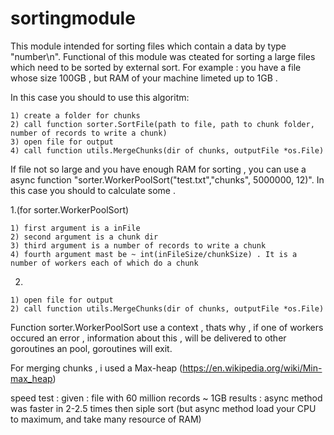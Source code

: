 # sortingmodule
This module intended for sorting files which contain a data by type "number\n".
Functional of this module was cteated for sorting a large files which need to be sorted by external sort.
For example : you have a file whose size 100GB , but RAM of your machine limeted up to 1GB .

In this case you should to use this algoritm:

    1) create a folder for chunks 
    2) call function sorter.SortFile(path to file, path to chunk folder, number of records to write a chunk)
    3) open file for output
    4) call function utils.MergeChunks(dir of chunks, outputFile *os.File)
    
    
If file not so large and you have enough RAM for sorting , you can use a async function "sorter.WorkerPoolSort("test.txt","chunks", 5000000, 12)".
 In this case you should to calculate some .

  1.(for sorter.WorkerPoolSort)
  
    1) first argument is a inFile
    2) second argument is a chunk dir
    3) third argument is a number of records to write a chunk
    4) fourth argument mast be ~ int(inFileSize/chunkSize) . It is a number of workers each of which do a chunk
    
  2.
    1) open file for output
    2) call function utils.MergeChunks(dir of chunks, outputFile *os.File)
  
 Function sorter.WorkerPoolSort use a context , thats why , if one of workers occured an error , information about this , will be delivered to other goroutines an pool,
 goroutines will exit.
 
 For merging chunks , i used a Max-heap (<a>https://en.wikipedia.org/wiki/Min-max_heap</a>)
 
 speed test :
              given :
                      file with 60 million records ~ 1GB
              results :
                      async method was faster in 2-2.5 times then siple sort (but async method load your CPU to maximum, and take many resource of RAM)
 
